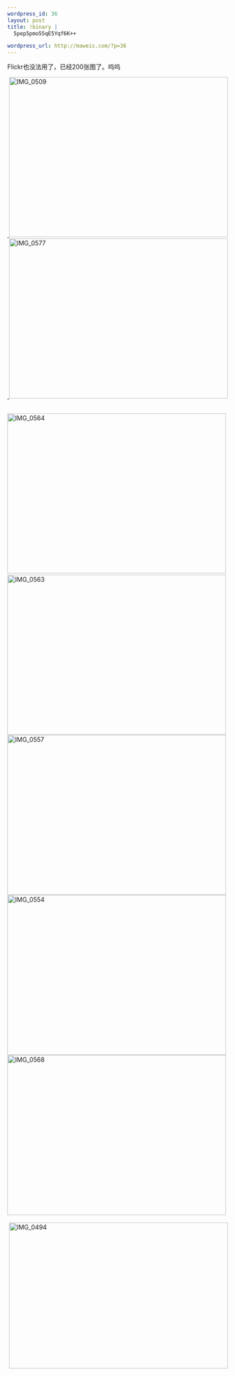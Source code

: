 ```yaml
--- 
wordpress_id: 36
layout: post
title: !binary |
  5pep5pmo55qE5Yqf6K++

wordpress_url: http://maweis.com/?p=36
---
```

Flickr也没法用了，已经200张图了。呜呜

<a href="http://www.flickr.com/photos/maweiba/436425122/" class="tt-flickr"></a><a href="http://www.flickr.com/photos/maweiba/437022029/" class="tt-flickr"> <img border="0" width="500" src="http://farm1.static.flickr.com/156/437022029_b228659b7a.jpg" alt="IMG_0509" height="365" /></a><a href="http://www.flickr.com/photos/maweiba/437033839/" class="tt-flickr"> <img border="0" width="500" src="http://farm1.static.flickr.com/148/437033839_62ccfe21e6.jpg" alt="IMG_0577" height="365" /></a> 

<a href="http://www.flickr.com/photos/maweiba/437031996/" class="tt-flickr"><img border="0" width="500" src="http://farm1.static.flickr.com/151/437031996_a8e4d63e59.jpg" alt="IMG_0564" height="365" /></a> <a href="http://www.flickr.com/photos/maweiba/437031671/" class="tt-flickr"><img border="0" width="500" src="http://farm1.static.flickr.com/169/437031671_090c9ffd50.jpg" alt="IMG_0563" height="365" /></a> <a href="http://www.flickr.com/photos/maweiba/437030692/" class="tt-flickr"><img border="0" width="500" src="http://farm1.static.flickr.com/160/437030692_a954ad4360.jpg" alt="IMG_0557" height="365" /></a> <a href="http://www.flickr.com/photos/maweiba/437029964/" class="tt-flickr"><img border="0" width="500" src="http://farm1.static.flickr.com/181/437029964_f7344da20b.jpg" alt="IMG_0554" height="365" /></a> <a href="http://www.flickr.com/photos/maweiba/437032212/" class="tt-flickr"><img border="0" width="500" src="http://farm1.static.flickr.com/158/437032212_262f135593.jpg" alt="IMG_0568" height="365" /></a> 

<a href="http://www.flickr.com/photos/maweiba/436425122/" class="tt-flickr"></a> <a href="http://www.flickr.com/photos/maweiba/436425122/" class="tt-flickr"><img border="0" width="500" src="http://farm1.static.flickr.com/178/436425122_3a50c24a6f.jpg" alt="IMG_0494" height="333" /></a> <a href="http://www.flickr.com/photos/maweiba/437032968/" class="tt-flickr"></a>
